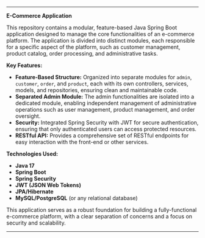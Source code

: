 
---

**E-Commerce Application**

This repository contains a modular, feature-based Java Spring Boot application designed to manage the core functionalities of an e-commerce platform. The application is divided into distinct modules, each responsible for a specific aspect of the platform, such as customer management, product catalog, order processing, and administrative tasks.

**Key Features:**
- **Feature-Based Structure:** Organized into separate modules for `admin`, `customer`, `order`, and `product`, each with its own controllers, services, models, and repositories, ensuring clean and maintainable code.
- **Separated Admin Module:** The admin functionalities are isolated into a dedicated module, enabling independent management of administrative operations such as user management, product management, and order oversight.
- **Security:** Integrated Spring Security with JWT for secure authentication, ensuring that only authenticated users can access protected resources.
- **RESTful API:** Provides a comprehensive set of RESTful endpoints for easy interaction with the front-end or other services.

**Technologies Used:**
- **Java 17**
- **Spring Boot**
- **Spring Security**
- **JWT (JSON Web Tokens)**
- **JPA/Hibernate**
- **MySQL/PostgreSQL** (or any relational database)

This application serves as a robust foundation for building a fully-functional e-commerce platform, with a clear separation of concerns and a focus on security and scalability.

---
